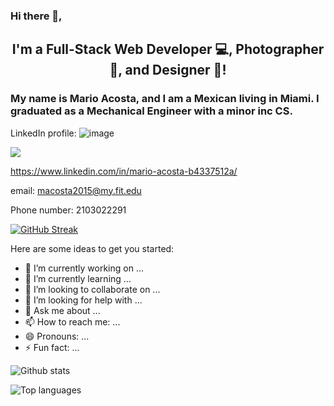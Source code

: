 ### Hi there 👋,

<h2 align="center">
I'm a Full-Stack Web Developer 💻, Photographer 📸, and Designer 🎨!
</h2> 



### My name is Mario Acosta, and I am a Mexican living in Miami. I graduated as a Mechanical Engineer with a minor inc CS. 


<!-- **macosta2015/macosta2015** is a ✨ _special_ ✨ repository because its `README.md` (this file) appears on your GitHub profile.
 -->
 
 LinkedIn profile:
 ![image]({https://img.shields.io/badge/LinkedIn-0077B5?style=for-the-badge&logo=linkedin&logoColor=white})
 
 <img src="{}" />
 
 https://www.linkedin.com/in/mario-acosta-b4337512a/
 
 email: 
 macosta2015@my.fit.edu
 
 Phone number: 
 2103022291
 
 
[![GitHub Streak](http://github-readme-streak-stats.herokuapp.com?user=macosta2015&theme=synthwave&date_format=M%20j%5B%2C%20Y%5D)](https://git.io/streak-stats)

Here are some ideas to get you started:


- 🔭 I’m currently working on ...
- 🌱 I’m currently learning ...
- 👯 I’m looking to collaborate on ...
- 🤔 I’m looking for help with ...
- 💬 Ask me about ...
- 📫 How to reach me: ...
- 😄 Pronouns: ...
- ⚡ Fun fact: ...

![Github stats](https://github-readme-stats.vercel.app/api?username=macosta2015&count_private=true&show_icons=true&theme=radical)

![Top languages](https://github-readme-stats.vercel.app/api/top-langs/?username=macosta2015&show_icons=true&theme=radical)

